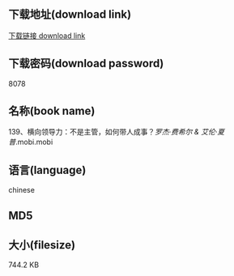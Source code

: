 ## 下载地址(download link)
[下载链接 download link](https://voluble-croquembouche-d321dc.netlify.app/?s=139%E3%80%81%E6%A8%AA%E5%90%91%E9%A2%86%E5%AF%BC%E5%8A%9B%EF%BC%9A%E4%B8%8D%E6%98%AF%E4%B8%BB%E7%AE%A1%EF%BC%8C%E5%A6%82%E4%BD%95%E5%B8%A6%E4%BA%BA%E6%88%90%E4%BA%8B%EF%BC%9F_%E7%BD%97%E6%9D%B0%C2%B7%E8%B4%B9%E5%B8%8C%E5%B0%94+%26+%E8%89%BE%E4%BC%A6%C2%B7%E5%A4%8F%E6%99%AE_.mobi)

## 下载密码(download password)
8078

## 名称(book name)
139、横向领导力：不是主管，如何带人成事？_罗杰·费希尔 & 艾伦·夏普_.mobi.mobi

## 语言(language)
chinese

## MD5


## 大小(filesize)
744.2 KB
